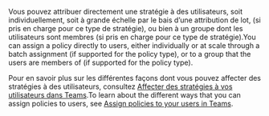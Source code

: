 <span data-ttu-id="5ddca-101">Vous pouvez attribuer directement une stratégie à des utilisateurs, soit individuellement, soit à grande échelle par le bais d’une attribution de lot, (si pris en charge pour ce type de stratégie), ou bien à un groupe dont les utilisateurs sont membres (si pris en charge pour ce type de stratégie).</span><span class="sxs-lookup"><span data-stu-id="5ddca-101">You can assign a policy directly to users, either individually or at scale through a batch assignment (if supported for the policy type), or to a group that the users are members of (if supported for the policy type).</span></span> 

<span data-ttu-id="5ddca-102">Pour en savoir plus sur les différentes façons dont vous pouvez affecter des stratégies à des utilisateurs, consultez [Affecter des stratégies à vos utilisateurs dans Teams](../assign-policies.md).</span><span class="sxs-lookup"><span data-stu-id="5ddca-102">To learn about the different ways that you can assign policies to users, see [Assign policies to your users in Teams](../assign-policies.md).</span></span>